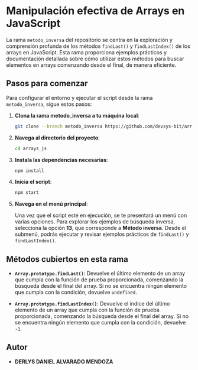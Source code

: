 # Manipulación efectiva de Arrays en JavaScript

La rama `metodo_inversa` del repositorio se centra en la exploración y comprensión profunda de los métodos `findLast()` y `findLastIndex()` de los arrays en JavaScript. Esta rama proporciona ejemplos prácticos y documentación detallada sobre cómo utilizar estos métodos para buscar elementos en arrays comenzando desde el final, de manera eficiente.

## Pasos para comenzar

Para configurar el entorno y ejecutar el script desde la rama `metodo_inversa`, sigue estos pasos:

1. **Clona la rama metodo_inversa a tu máquina local**:

   ```bash
   git clone --branch metodo_inversa https://github.com/devsys-bit/arrays_js.git
   ```

2. **Navega al directorio del proyecto**:

   ```bash
   cd arrays_js
   ```

3. **Instala las dependencias necesarias**:

   ```bash
   npm install
   ```

4. **Inicia el script**:

   ```bash
   npm start
   ```

5. **Navega en el menú principal**:

   Una vez que el script esté en ejecución, se te presentará un menú con varias opciones. Para explorar los ejemplos de búsqueda inversa, selecciona la opción **13**, que corresponde a **Método inversa**. Desde el submenú, podrás ejecutar y revisar ejemplos prácticos de `findLast()` y `findLastIndex()`.

## Métodos cubiertos en esta rama

- **`Array.prototype.findLast()`**: Devuelve el último elemento de un array que cumpla con la función de prueba proporcionada, comenzando la búsqueda desde el final del array. Si no se encuentra ningún elemento que cumpla con la condición, devuelve `undefined`.

- **`Array.prototype.findLastIndex()`**: Devuelve el índice del último elemento de un array que cumpla con la función de prueba proporcionada, comenzando la búsqueda desde el final del array. Si no se encuentra ningún elemento que cumpla con la condición, devuelve `-1`.

## Autor

- **DERLYS DANIEL ALVARADO MENDOZA**